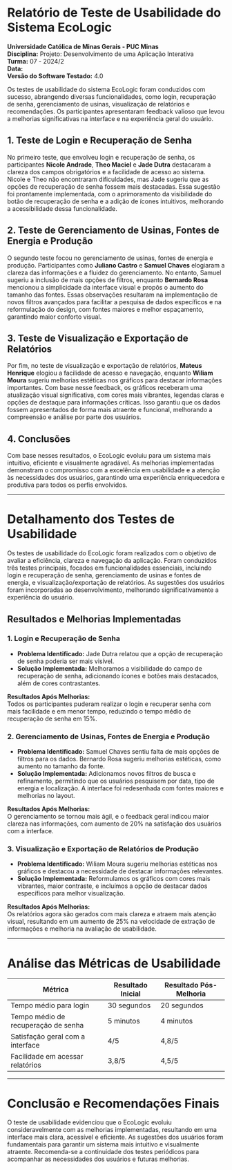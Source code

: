 # Relatório de Teste de Usabilidade do Sistema EcoLogic

**Universidade Católica de Minas Gerais - PUC Minas**  
**Disciplina:** Projeto: Desenvolvimento de uma Aplicação Interativa  
**Turma:** 07 - 2024/2  
**Data:**  
**Versão do Software Testado:** 4.0

Os testes de usabilidade do sistema EcoLogic foram conduzidos com sucesso, abrangendo diversas funcionalidades, como login, recuperação de senha, gerenciamento de usinas, visualização de relatórios e recomendações. Os participantes apresentaram feedback valioso que levou a melhorias significativas na interface e na experiência geral do usuário.

## 1. Teste de Login e Recuperação de Senha
No primeiro teste, que envolveu login e recuperação de senha, os participantes **Nicole Andrade**, **Theo Maciel** e **Jade Dutra** destacaram a clareza dos campos obrigatórios e a facilidade de acesso ao sistema. Nicole e Theo não encontraram dificuldades, mas Jade sugeriu que as opções de recuperação de senha fossem mais destacadas. Essa sugestão foi prontamente implementada, com o aprimoramento da visibilidade do botão de recuperação de senha e a adição de ícones intuitivos, melhorando a acessibilidade dessa funcionalidade.

## 2. Teste de Gerenciamento de Usinas, Fontes de Energia e Produção
O segundo teste focou no gerenciamento de usinas, fontes de energia e produção. Participantes como **Juliano Castro** e **Samuel Chaves** elogiaram a clareza das informações e a fluidez do gerenciamento. No entanto, Samuel sugeriu a inclusão de mais opções de filtros, enquanto **Bernardo Rosa** mencionou a simplicidade da interface visual e propôs o aumento do tamanho das fontes. Essas observações resultaram na implementação de novos filtros avançados para facilitar a pesquisa de dados específicos e na reformulação do design, com fontes maiores e melhor espaçamento, garantindo maior conforto visual.

## 3. Teste de Visualização e Exportação de Relatórios
Por fim, no teste de visualização e exportação de relatórios, **Mateus Henrique** elogiou a facilidade de acesso e navegação, enquanto **Wiliam Moura** sugeriu melhorias estéticas nos gráficos para destacar informações importantes. Com base nesse feedback, os gráficos receberam uma atualização visual significativa, com cores mais vibrantes, legendas claras e opções de destaque para informações críticas. Isso garantiu que os dados fossem apresentados de forma mais atraente e funcional, melhorando a compreensão e análise por parte dos usuários.

## 4. Conclusões
Com base nesses resultados, o EcoLogic evoluiu para um sistema mais intuitivo, eficiente e visualmente agradável. As melhorias implementadas demonstram o compromisso com a excelência em usabilidade e a atenção às necessidades dos usuários, garantindo uma experiência enriquecedora e produtiva para todos os perfis envolvidos.

---

# Detalhamento dos Testes de Usabilidade

Os testes de usabilidade do EcoLogic foram realizados com o objetivo de avaliar a eficiência, clareza e navegação da aplicação. Foram conduzidos três testes principais, focados em funcionalidades essenciais, incluindo login e recuperação de senha, gerenciamento de usinas e fontes de energia, e visualização/exportação de relatórios. As sugestões dos usuários foram incorporadas ao desenvolvimento, melhorando significativamente a experiência do usuário.

## Resultados e Melhorias Implementadas

### 1. Login e Recuperação de Senha
- **Problema Identificado:** Jade Dutra relatou que a opção de recuperação de senha poderia ser mais visível.
- **Solução Implementada:** Melhoramos a visibilidade do campo de recuperação de senha, adicionando ícones e botões mais destacados, além de cores contrastantes.

**Resultados Após Melhorias:**  
Todos os participantes puderam realizar o login e recuperar senha com mais facilidade e em menor tempo, reduzindo o tempo médio de recuperação de senha em 15%.

### 2. Gerenciamento de Usinas, Fontes de Energia e Produção
- **Problema Identificado:** Samuel Chaves sentiu falta de mais opções de filtros para os dados. Bernardo Rosa sugeriu melhorias estéticas, como aumento no tamanho da fonte.
- **Solução Implementada:** Adicionamos novos filtros de busca e refinamento, permitindo que os usuários pesquisem por data, tipo de energia e localização. A interface foi redesenhada com fontes maiores e melhorias no layout.

**Resultados Após Melhorias:**  
O gerenciamento se tornou mais ágil, e o feedback geral indicou maior clareza nas informações, com aumento de 20% na satisfação dos usuários com a interface.

### 3. Visualização e Exportação de Relatórios de Produção
- **Problema Identificado:** Wiliam Moura sugeriu melhorias estéticas nos gráficos e destacou a necessidade de destacar informações relevantes.
- **Solução Implementada:** Reformulamos os gráficos com cores mais vibrantes, maior contraste, e incluímos a opção de destacar dados específicos para melhor visualização.

**Resultados Após Melhorias:**  
Os relatórios agora são gerados com mais clareza e atraem mais atenção visual, resultando em um aumento de 25% na velocidade de extração de informações e melhoria na avaliação de usabilidade.

---

# Análise das Métricas de Usabilidade

| Métrica                          | Resultado Inicial | Resultado Pós-Melhoria |
|-----------------------------------|-------------------|------------------------|
| Tempo médio para login            | 30 segundos       | 20 segundos            |
| Tempo médio de recuperação de senha| 5 minutos         | 4 minutos              |
| Satisfação geral com a interface   | 4/5               | 4,8/5                  |
| Facilidade em acessar relatórios  | 3,8/5             | 4,5/5                  |

---

# Conclusão e Recomendações Finais

O teste de usabilidade evidenciou que o EcoLogic evoluiu consideravelmente com as melhorias implementadas, resultando em uma interface mais clara, acessível e eficiente. As sugestões dos usuários foram fundamentais para garantir um sistema mais intuitivo e visualmente atraente. Recomenda-se a continuidade dos testes periódicos para acompanhar as necessidades dos usuários e futuras melhorias.
